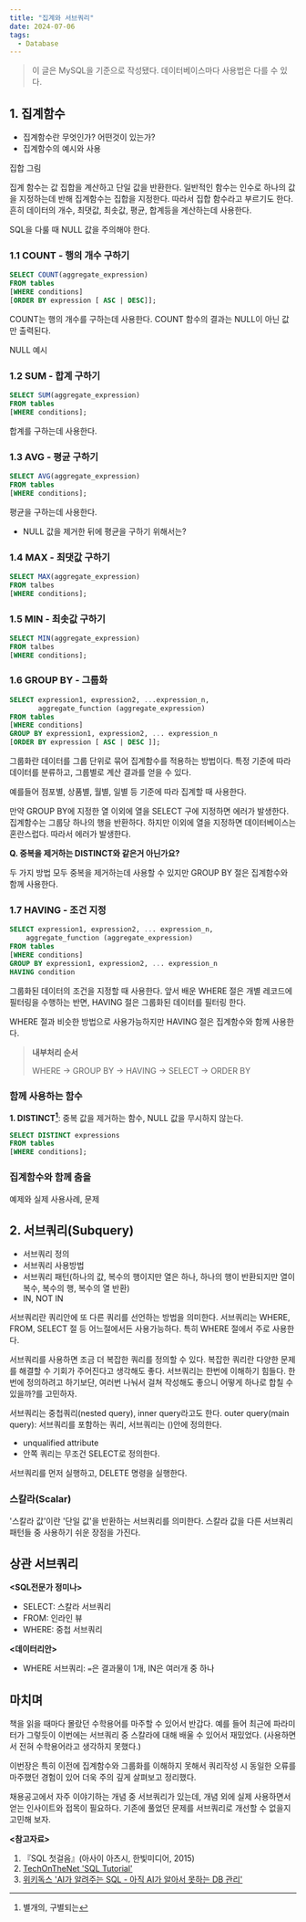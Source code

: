 ```yaml
---
title: "집계와 서브쿼리"
date: 2024-07-06
tags:
  - Database
---
```


> 이 글은 MySQL을 기준으로 작성됐다. 데이터베이스마다 사용법은 다를 수 있다.

## 1. 집계함수

- 집계함수란 무엇인가? 어떤것이 있는가?
- 집계함수의 예시와 사용

집합 그림

집계 함수는 값 집합을 계산하고 단일 값을 반환한다. 일반적인 함수는 인수로 하나의 값을 지정하는데 반해 집계함수는 집합을 지정한다. 
따라서 집합 함수라고 부르기도 한다. 흔히 데이터의 개수, 최댓값, 최솟값, 평균, 합계등을 계산하는데 사용한다.

SQL을 다룰 때 NULL 값을 주의해야 한다.

### 1.1 COUNT - 행의 개수 구하기

```sql
SELECT COUNT(aggregate_expression)
FROM tables
[WHERE conditions]
[ORDER BY expression [ ASC | DESC]];
```

COUNT는 행의 개수를 구하는데 사용한다. COUNT 함수의 결과는 NULL이 아닌 값만 출력된다.

NULL 예시

### 1.2 SUM - 합계 구하기

```sql
SELECT SUM(aggregate_expression)
FROM tables
[WHERE conditions];
```

합계를 구하는데 사용한다.

### 1.3 AVG - 평균 구하기

```sql
SELECT AVG(aggregate_expression)
FROM tables
[WHERE conditions];
```

평균을 구하는데 사용한다. 

- NULL 값을 제거한 뒤에 평균을 구하기 위해서는?

### 1.4 MAX - 최댓값 구하기

```sql
SELECT MAX(aggregate_expression)
FROM talbes
[WHERE conditions];
```

### 1.5 MIN - 최솟값 구하기

```sql
SELECT MIN(aggregate_expression)
FROM talbes
[WHERE conditions];
```

### 1.6 GROUP BY - 그룹화

```sql
SELECT expression1, expression2, ...expression_n,
       aggregate_function (aggregate_expression)
FROM tables
[WHERE conditions]
GROUP BY expression1, expression2, ... expression_n
[ORDER BY expression [ ASC | DESC ]];
```

그룹화란 데이터를 그룹 단위로 묶어 집계함수를 적용하는 방법이다. 특정 기준에 따라 데이터를 분류하고, 그룹별로 계산 결과를 얻을 수 있다.

예를들어 점포별, 상품별, 월별, 일별 등 기준에 따라 집계할 때 사용한다.

만약 GROUP BY에 지정한 열 이외에 열을 SELECT 구에 지정하면 에러가 발생한다. 집계함수는 그룹당 하나의 행을 반환하다. 하지만 이외에 열을 지정하면 데이터베이스는 혼란스럽다. 따라서 에러가 발생한다.

**Q. 중복을 제거하는 DISTINCT와 같은거 아닌가요?**
 
두 가지 방법 모두 중복을 제거하는데 사용할 수 있지만 GROUP BY 절은 집계함수와 함께 사용한다.

### 1.7 HAVING - 조건 지정

```sql
SELECT expression1, expression2, ... expression_n,
    aggregate_function (aggregate_expression)
FROM tables
[WHERE conditions]
GROUP BY expression1, expression2, ... expression_n
HAVING condition
```

그룹화된 데이터의 조건을 지정할 때 사용한다. 앞서 배운 WHERE 절은 개별 레코드에 필터링을 수행하는 반면, HAVING 절은 그룹화된 데이터를 필터링 한다.

WHERE 절과 비슷한 방법으로 사용가능하지만 HAVING 절은 집계함수와 함께 사용한다.

> **내부처리 순서**
> 
> WHERE -> GROUP BY -> HAVING -> SELECT -> ORDER BY

### 함께 사용하는 함수

**1. DISTINCT[^1]**: 중복 값을 제거하는 함수, NULL 값을 무시하지 않는다.

```sql
SELECT DISTINCT expressions
FROM tables
[WHERE conditions];
```

### 집계함수와 함께 춤을

예제와 실제 사용사례, 문제

## 2. 서브쿼리(Subquery)

- 서브쿼리 정의
- 서브쿼리 사용방법
- 서브쿼리 패턴(하나의 값, 복수의 행이지만 열은 하나, 하나의 행이 반환되지만 열이 복수, 복수의 행, 복수의 열 반환)
- IN, NOT IN

서브쿼리란 쿼리안에 또 다른 쿼리를 선언하는 방법을 의미한다. 서브쿼리는 WHERE, FROM, SELECT 절 등 어느절에서든 사용가능하다. 특히 WHERE 절에서 주로 사용한다.

서브쿼리를 사용하면 조금 더 복잡한 쿼리를 정의할 수 있다. 복잡한 쿼리란 다양한 문제를 해결할 수 기회가 주어진다고 생각해도 좋다. 서브쿼리는 한번에 이해하기 힘들다. 한번에 정의하려고 하기보단,
여러번 나눠서 걸쳐 작성해도 좋으니 어떻게 하나로 합칠 수 있을까?를 고민하자.

서브쿼리는 중첩쿼리(nested query), inner query라고도 한다. outer query(main query): 서브쿼리를 포함하는 쿼리, 서브쿼리는 ()안에 정의한다.

- unqualified attribute
- 안쪽 쿼리는 무조건 SELECT로 정의한다.

서브쿼리를 먼저 실행하고, DELETE 명령을 실행한다.

### 스칼라(Scalar)

'스칼라 값'이란 '단일 값'을 반환하는 서브쿼리를 의미한다. 스칼라 값을 다른 서브쿼리 패턴들 중 사용하기 쉬운 장점을 가진다.

## 상관 서브쿼리

**<SQL전문가 정미나>**

- SELECT: 스칼라 서브쿼리
- FROM: 인라인 뷰
- WHERE: 중첩 서브쿼리

**<데이터리안>**

- WHERE 서브쿼리: `=`은 결과물이 1개, IN은 여러개 중 하나


## 마치며

책을 읽을 때마다 몰랐던 수학용어를 마주할 수 있어서 반갑다. 예를 들어 최근에 파라미터가 그렇듯이 이번에는 서브쿼리 중 스칼라에 대해 배울 수 있어서 재밌었다. (사용하면서 전혀 수학용어라고 생각하지 못했다.)

이번장은 특히 이전에 집계함수와 그룹화를 이해하지 못해서 쿼리작성 시 동일한 오류를 마주했던 경험이 있어 더욱 주의 깊게 살펴보고 정리했다.

채용공고에서 자주 이야기하는 개념 중 서브쿼리가 있는데, 개념 외에 실제 사용하면서 얻는 인사이트와 접목이 필요하다. 기존에 풀었던 문제를 서브쿼리로 개선할 수 없을지 고민해 보자.

**<참고자료>**

1. 『SQL 첫걸음』(아사이 아츠시, 한빛미디어, 2015)
2. [TechOnTheNet 'SQL Tutorial'](https://www.techonthenet.com/index.php)
3. [위키독스 'AI가 알려주는 SQL - 아직 AI가 알아서 못하는 DB 관리'](https://wikidocs.net/book/13790)

[^1]: 별개의, 구별되는
